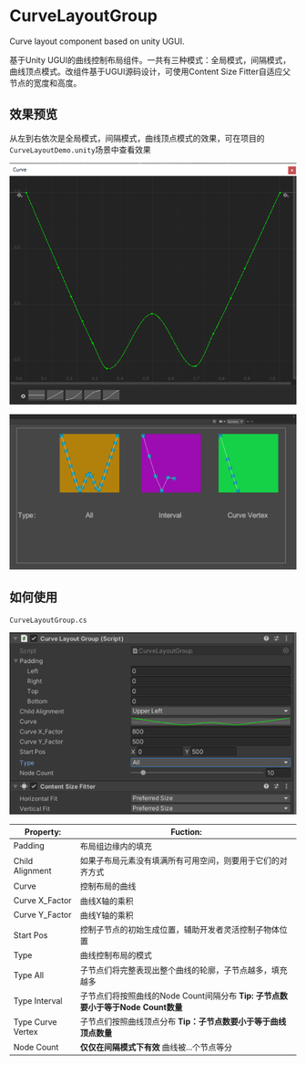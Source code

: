 # CurveLayoutGroup
Curve layout component based on unity UGUI.

基于Unity UGUI的曲线控制布局组件。一共有三种模式：全局模式，间隔模式，曲线顶点模式。改组件基于UGUI源码设计，可使用Content Size Fitter自适应父节点的宽度和高度。



## 效果预览

从左到右依次是全局模式，间隔模式，曲线顶点模式的效果，可在项目的`CurveLayoutDemo.unity`场景中查看效果

![CurveDemo](Images/CurveDemo.png)

![DemoImg](Images/DemoImg.png)

## 如何使用

`CurveLayoutGroup.cs`

![Component](Images/Component.png)

| Property:         | Fuction:                                                     |
| ----------------- | ------------------------------------------------------------ |
| Padding           | 布局组边缘内的填充                                           |
| Child Alignment   | 如果子布局元素没有填满所有可用空间，则要用于它们的对齐方式   |
| Curve             | 控制布局的曲线                                               |
| Curve X_Factor    | 曲线X轴的乘积                                                |
| Curve Y_Factor    | 曲线Y轴的乘积                                                |
| Start Pos         | 控制子节点的初始生成位置，辅助开发者灵活控制子物体位置       |
| Type              | 曲线控制布局的模式                                           |
| Type All          | 子节点们将完整表现出整个曲线的轮廓，子节点越多，填充越多     |
| Type Interval     | 子节点们将按照曲线的Node Count间隔分布  **Tip: 子节点数要小于等于Node Count数量** |
| Type Curve Vertex | 子节点们按照曲线顶点分布  **Tip：子节点数要小于等于曲线顶点数量** |
| Node Count        | **仅仅在间隔模式下有效**  曲线被...个节点等分                |

